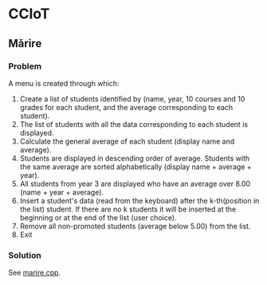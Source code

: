 # CCIoT

## Mărire

### Problem

A menu is created through which:

1. Create a list of students identified by (name, year, 10 courses and 10 grades for each student, and the average corresponding to each student).
2. The list of students with all the data corresponding to each student is displayed.
3. Calculate the general average of each student (display name and average).
4. Students are displayed in descending order of average. Students with the same average are sorted alphabetically (display name + average + year).
5. All students from year 3 are displayed who have an average over 8.00 (name + year + average).
6. Insert a student's data (read from the keyboard) after the k-th(position in the list) student. If there are no k students it will be inserted at the beginning
or at the end of the list (user choice).
7. Remove all non-promoted students (average below 5.00) from the list.
8. Exit

### Solution

See [marire.cpp](./marire.cpp).
